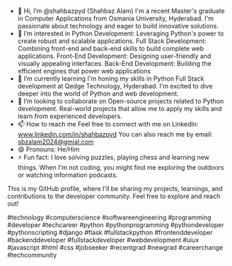 - 👋 Hi, I’m @shahbazpyd (Shahbaz Alam)
I'm a recent Master's graduate in Computer Applications from Osmania University, Hyderabad.
I'm passionate about technology and eager to build innovative solutions.
- 👀 I’m interested in
Python Development: Leveraging Python's power to create robust and scalable applications.
Full Stack Development: Combining front-end and back-end skills to build complete web applications.
Front-End Development: Designing user-friendly and visually appealing interfaces.
Back-End Development: Building the efficient engines that power web applications
- 🌱 I’m currently learning
I'm honing my skills in Python Full Stack development at Qedge Technology, Hyderabad.
I'm excited to dive deeper into the world of Python and web development.
- 💞️ I’m looking to collaborate on
Open-source projects related to Python development.
Real-world projects that allow me to apply my skills and learn from experienced developers.
- 📫 How to reach me
Feel free to connect with me on LinkedIn: www.linkedin.com/in/shahbazpyd
You can also reach me by email: sbzalam2024@gmial.com
- 😄 Pronouns:
He/Him
- ⚡ Fun fact:
I love solving puzzles, playing chess and learning new things.
When I'm not coding, you might find me exploring the outdoors or watching information podcasts.

This is my GitHub profile, where I'll be sharing my projects, learnings, and contributions to the developer community. 
Feel free to explore and reach out!

#technology
#computerscience
#softwareengineering
#programming
#developer
#techcareer
#python
#pythonprogramming
#pythondeveloper
#pythonscripting
#django
#flask
#fullstackpython
#frontenddeveloper
#backenddeveloper
#fullstackdeveloper
#webdevelopment
#uiux
#javascript
#html
#css
#jobseeker
#recentgrad
#newgrad
#careerchange
#techcommunity

<!---
shahbazpyd/shahbazpyd is a ✨ special ✨ repository because its `README.md` (this file) appears on your GitHub profile.
You can click the Preview link to take a look at your changes.
--->
